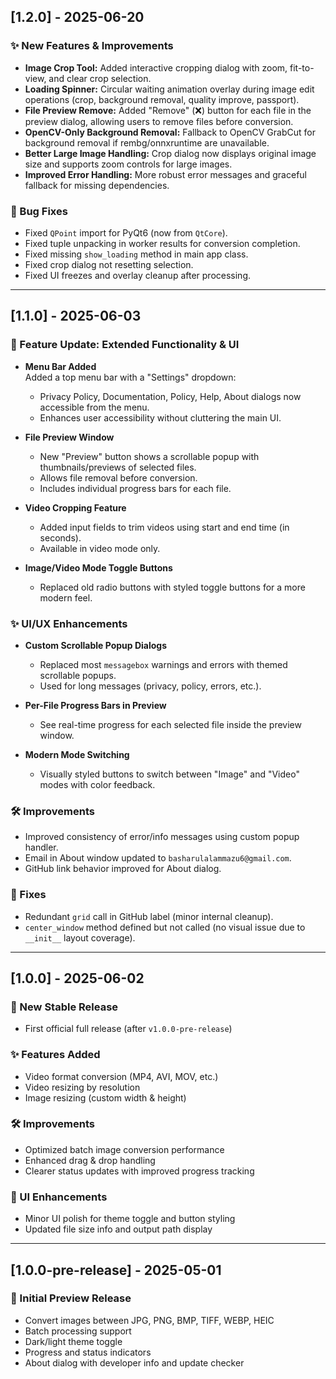 ## [1.2.0] - 2025-06-20
### ✨ New Features & Improvements
- **Image Crop Tool:** Added interactive cropping dialog with zoom, fit-to-view, and clear crop selection.
- **Loading Spinner:** Circular waiting animation overlay during image edit operations (crop, background removal, quality improve, passport).
- **File Preview Remove:** Added "Remove" (❌) button for each file in the preview dialog, allowing users to remove files before conversion.
- **OpenCV-Only Background Removal:** Fallback to OpenCV GrabCut for background removal if rembg/onnxruntime are unavailable.
- **Better Large Image Handling:** Crop dialog now displays original image size and supports zoom controls for large images.
- **Improved Error Handling:** More robust error messages and graceful fallback for missing dependencies.

### 🐛 Bug Fixes
- Fixed `QPoint` import for PyQt6 (now from `QtCore`).
- Fixed tuple unpacking in worker results for conversion completion.
- Fixed missing `show_loading` method in main app class.
- Fixed crop dialog not resetting selection.
- Fixed UI freezes and overlay cleanup after processing.

---

## [1.1.0] - 2025-06-03
### 🚀 Feature Update: Extended Functionality & UI
- **Menu Bar Added**  
  Added a top menu bar with a "Settings" dropdown:
  - Privacy Policy, Documentation, Policy, Help, About dialogs now accessible from the menu.
  - Enhances user accessibility without cluttering the main UI.

- **File Preview Window**  
  - New "Preview" button shows a scrollable popup with thumbnails/previews of selected files.
  - Allows file removal before conversion.
  - Includes individual progress bars for each file.

- **Video Cropping Feature**  
  - Added input fields to trim videos using start and end time (in seconds).
  - Available in video mode only.

- **Image/Video Mode Toggle Buttons**  
  - Replaced old radio buttons with styled toggle buttons for a more modern feel.

### ✨ UI/UX Enhancements
- **Custom Scrollable Popup Dialogs**  
  - Replaced most `messagebox` warnings and errors with themed scrollable popups.
  - Used for long messages (privacy, policy, errors, etc.).

- **Per-File Progress Bars in Preview**  
  - See real-time progress for each selected file inside the preview window.

- **Modern Mode Switching**  
  - Visually styled buttons to switch between "Image" and "Video" modes with color feedback.

### 🛠 Improvements
- Improved consistency of error/info messages using custom popup handler.
- Email in About window updated to `basharulalammazu6@gmail.com`.
- GitHub link behavior improved for About dialog.

### 🐞 Fixes
- Redundant `grid` call in GitHub label (minor internal cleanup).
- `center_window` method defined but not called (no visual issue due to `__init__` layout coverage).

---

## [1.0.0] - 2025-06-02
### 🎉 New Stable Release
- First official full release (after `v1.0.0-pre-release`)

### ✨ Features Added
- Video format conversion (MP4, AVI, MOV, etc.)
- Video resizing by resolution
- Image resizing (custom width & height)

### 🛠 Improvements
- Optimized batch image conversion performance
- Enhanced drag & drop handling
- Clearer status updates with improved progress tracking

### 💄 UI Enhancements
- Minor UI polish for theme toggle and button styling
- Updated file size info and output path display

---

## [1.0.0-pre-release] - 2025-05-01
### 🧪 Initial Preview Release
- Convert images between JPG, PNG, BMP, TIFF, WEBP, HEIC
- Batch processing support
- Dark/light theme toggle
- Progress and status indicators
- About dialog with developer info and update checker